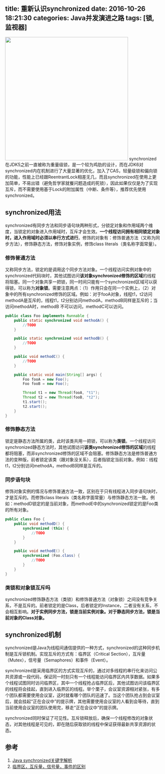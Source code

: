 title: 重新认识synchronized
date: 2016-10-26 18:21:30
categories: Java并发演进之路
tags: [锁,监视器]
---
<img src="/img/synchronized.png" width="400" class="img-topic" />
synchronized在JDK5之前一直被称为重量级锁，是一个较为鸡肋的设计，而在JDK6对synchronized内在机制进行了大量显著的优化，加入了CAS，轻量级锁和偏向锁的功能，性能上已经跟ReentrantLock相差无几，而且synchronized在使用上更加简单，不易出错（避免哲学家就餐问题造成的死锁），因此如果仅仅是为了实现互斥，而不需要使用基于Lock的附加属性（中断、条件等），推荐优先使用synchronized。
<!--more-->

## synchronized用法
synchronized有同步方法和同步语句块两种形式，分锁定对象和作用域两个维度，当锁定的对象进入作用域时，互斥才会生效。**一个线程访问拥有相同锁定对象时，进入作用域时必须以串行方式进行**。修饰的对象有：修饰普通方法（又称为同步方法），修饰静态方法，修饰对象实例，修饰class literals（类名称字面常量）。

### 修饰普通方法
又称同步方法，锁定的是调用这个同步方法对象。一个线程访问实例对象中的synchronized代码块时，其他试图访问**该对象synchronized修饰的区域**的线程将阻塞。同一个对象共享一把锁，同一时间只能有一个synchronized区域可以获得锁，可以称为**对象锁**。需要注意两点：（1）作用只会在同一个实例上，（2）对象中的所有synchronized修饰的区域。例如：对于fooA对象，线程t1，t2访问methodA是互斥的，线程t1，t2分别访问methodA，methodB同样是互斥的；当访问methodA时，methodB 不可以访问，methodC可以访问。
```java
public class Foo implements Runnable {
    public static synchronized void methodA() {
        //TODO
    }

    public static synchronized void methodB() {
        //TODO
    }

    public void methodC() {
        //TODO
    }

    public static void main(String[] args) {
        Foo fooA = new Foo();
        Foo fooB = new Foo();

        Thread t1 = new Thread(fooA, "t1");
        Thread t2 = new Thread(fooB, "t2");
        t1.start();
        t2.start();
    }
}
```

### 修饰静态方法
锁定是静态方法所属的类，此时该类共用一把锁，可以称为**类锁**。一个线程访问synchronized静态方法时，其他试图访问**该类synchronized修饰的区域**的线程都将阻塞，而非synchronized修饰的区域不会阻塞。修饰静态方法是修饰普通方法的变种版，前者锁定该类（跟对象没关系），后者指锁定当前对象。例如：线程t1，t2分别访问methodA，methodB同样是互斥的。

### 同步语句块
修饰对象实例的情况与修饰普通方法一致，区别在于只有线程进入同步语句块时，才是互斥的。而修饰class literals（类名称字面常量）与修饰静态方法一致。例如：methodD锁定的是当前对象，而methodE中的synchronized锁定的是Foo类的所有对象。
```java
public class Foo {
    public void methodD() {
        synchronized (this) {
            //TODO
        }
    }

    public void methodE() {
        synchronized (Foo.class) {
            //TODO
        }
    }
}
```

### 类锁和对象锁互斥吗
synchronized修饰静态方法（类锁）和修饰普通方法（对象锁）之间没有竞争关系，不是互斥的。前者锁定的是Class，后者锁定的Instance，二者没有关系，不会相互影响。**对于实例同步方法，锁是当前实例对象。对于静态同步方法，锁是当前对象的Class对象。**

## synchronized机制
synchronized是Java为线程间通信提供的一种方式，synchronized的这种同步机制是互斥锁机制。实现互斥的方式有：临界区（Critical Section），互斥量（Mutex），信号量（Semaphores）和事件（Event）。

synchronized是采用临界区的方式实现互斥的，通过对多线程的串行化来访问公共资源或一段代码，保证同一时刻只有一个线程能访问临界区内共享数据。如果多个线程试图同时访问临界区，其中一个线程抢占临界区后，其他试图访问该临界区的线程将会挂起，直到进入临界区的线程。举个栗子，会议室资源相对紧张，有多个团队都需要使用会议室，这时就看哪个团队的迅速了。当这个团队抢占到会议室后，就会挂起“正在会议中”的提示牌，其他需要使用会议室的人看到会等待，直到当前使用会议室的团队使用完，移走“正在会议中”的提示牌。

synchronized同时保证了可见性。互斥锁释放后，确保一个线程修改的对象状态，对其他线程是可见的，即在随后获取锁的线程中保证获得最新共享资源的状态。


## 参考
1. [Java synchronized关键字解析](http://sawyersun.github.io/2016/10/18/Java-synchronized/)
2. [临界区，互斥量，信号量，事件的区别](http://www.cnblogs.com/mr-m/p/3549919.html)

